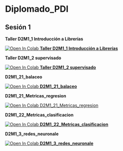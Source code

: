 # Diplomado_PDI

## Sesión 1

**Taller D2M1_1 Introducción a Librerías**

[![Open In Colab](https://colab.research.google.com/assets/colab-badge.svg) **Taller D2M1_1 Introducción a Librerías**](https://colab.research.google.com/github/Luisafrodriguezo1/Diplomado_PDI/blob/main/D2M1_1_introducion_librerias/Taller_D2M1_1_introduccion_librerias.ipynb)



**Taller D2M1_2 supervisado**


[![Open In Colab](https://colab.research.google.com/assets/colab-badge.svg) **Taller D2M1_2 supervisado**](https://colab.research.google.com/github/Luisafrodriguezo1/Diplomado_PDI/blob/main/D2M1_2_supervisado/D2M1_2_supervisado_ejercicio.ipynb) 


**D2M1_21_balaceo**

[![Open In Colab](https://colab.research.google.com/assets/colab-badge.svg) **D2M1_21_balaceo**](https://colab.research.google.com/github/Luisafrodriguezo1/Diplomado_PDI/blob/main/D2M1_2_supervisado/D2M1_21_balaceo.ipynb)


**D2M1_21_Metricas_regresion**

[![Open In Colab](https://colab.research.google.com/assets/colab-badge.svg) D2M1_21_Metricas_regresion](https://colab.research.google.com/github/Luisafrodriguezo1/Diplomado_PDI/blob/main/D2M1_2_supervisado/D2M1_21_Metricas_regresion.ipynb)

**D2M1_22_Metricas_clasificacion**

[![Open In Colab](https://colab.research.google.com/assets/colab-badge.svg) **D2M1_22_Metricas_clasificacion**](https://colab.research.google.com/github/Luisafrodriguezo1/Diplomado_PDI/blob/main/D2M1_2_supervisado/D2M1_22_Metricas_clasificacion.ipynb)





**D2M1_3_redes_neuronale**

[![Open In Colab](https://colab.research.google.com/assets/colab-badge.svg) **D2M1_3_redes_neuronale**](https://colab.research.google.com/github/Luisafrodriguezo1/Diplomado_PDI/blob/main/D2M1_3_redes_neuronales/D2M1_3_redes_neuronales_Ejercicio.ipynb)




